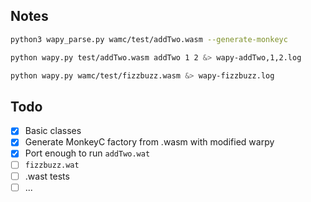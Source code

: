## Notes

```sh
python3 wapy_parse.py wamc/test/addTwo.wasm --generate-monkeyc

python wapy.py test/addTwo.wasm addTwo 1 2 &> wapy-addTwo,1,2.log

python wapy.py wamc/test/fizzbuzz.wasm &> wapy-fizzbuzz.log
```

## Todo
- [x] Basic classes
- [x] Generate MonkeyC factory from .wasm with modified warpy
- [x] Port enough to run `addTwo.wat`
- [ ] `fizzbuzz.wat`
- [ ] .wast tests
- [ ] ...
